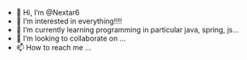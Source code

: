 - 👋 Hi, I’m @Nextar6
- 👀 I’m interested in everything!!!!
- 🌱 I’m currently learning programming in particular java, spring, js...
- 💞️ I’m looking to collaborate on ...
- 📫 How to reach me ...

<!---
Nextar6/Nextar6 is a ✨ special ✨ repository because its `README.md` (this file) appears on your GitHub profile.
You can click the Preview link to take a look at your changes.
--->
